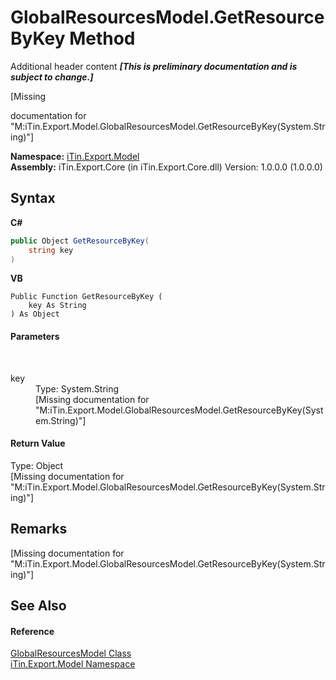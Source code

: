 # GlobalResourcesModel.GetResourceByKey Method 
Additional header content _**\[This is preliminary documentation and is subject to change.\]**_

\[Missing <summary> documentation for "M:iTin.Export.Model.GlobalResourcesModel.GetResourceByKey(System.String)"\]

**Namespace:**&nbsp;<a href="ef57ffcc-e95e-b212-5a46-9aa6f5a3511f">iTin.Export.Model</a><br />**Assembly:**&nbsp;iTin.Export.Core (in iTin.Export.Core.dll) Version: 1.0.0.0 (1.0.0.0)

## Syntax

**C#**<br />
``` C#
public Object GetResourceByKey(
	string key
)
```

**VB**<br />
``` VB
Public Function GetResourceByKey ( 
	key As String
) As Object
```


#### Parameters
&nbsp;<dl><dt>key</dt><dd>Type: System.String<br />\[Missing <param name="key"/> documentation for "M:iTin.Export.Model.GlobalResourcesModel.GetResourceByKey(System.String)"\]</dd></dl>

#### Return Value
Type: Object<br />\[Missing <returns> documentation for "M:iTin.Export.Model.GlobalResourcesModel.GetResourceByKey(System.String)"\]

## Remarks
\[Missing <remarks> documentation for "M:iTin.Export.Model.GlobalResourcesModel.GetResourceByKey(System.String)"\]

## See Also


#### Reference
<a href="e1dfde3f-9004-9952-67e4-86a67fb18e84">GlobalResourcesModel Class</a><br /><a href="ef57ffcc-e95e-b212-5a46-9aa6f5a3511f">iTin.Export.Model Namespace</a><br />